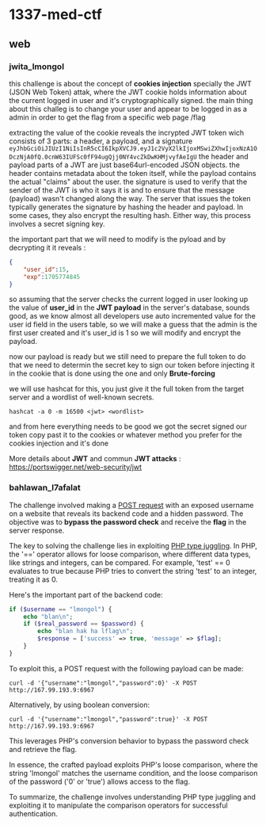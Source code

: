 # 1337-med-ctf
## web

### jwita_lmongol

this challenge is about the concept of **cookies injection** specially the JWT (JSON Web Token) attak,
where the JWT cookie holds information about the current logged in user and it's cryptographically signed.
the main thing about this challeg is to change your user and appear to be logged in as a admin in order to get the flag from a specific  web page /flag

extracting the value of the cookie reveals the incrypted JWT token wich consists of 3 parts:
a header, a payload, and a signature
```eyJhbGciOiJIUzI1NiIsInR5cCI6IkpXVCJ9.eyJ1c2VyX2lkIjoxMSwiZXhwIjoxNzA1ODczNjA0fQ.0cnW63IUFSc0fF94ugQjj0NY4vcZkDwKHMjvyfAeIgU```
the header and payload parts of a JWT are just base64url-encoded JSON objects.
the header contains metadata about the token itself, while the payload contains the actual "claims" about the user. the signature is used to verify that the sender of the JWT is who it says it is and to ensure that the message (payload) wasn't changed along the way.
The server that issues the token typically generates the signature by hashing the header and payload. In some cases, they also encrypt the resulting hash. Either way, this process involves a secret signing key. 

the important part that we will need to modify is the pyload and by decrypting it it reveals : 
```json
{
	"user_id":15,
	"exp":1705774845
}
```
so assuming that the server checks the current logged in user looking up the value of **user_id** in the **JWT payload** in the server's database, sounds good, as we know almost all developers use auto incremented value for the user id field in the users table, so we will make a guess that the admin is the first user created and it's user_id is 1 so we will modify and encrypt the payload.

now our payload is ready but we still need to prepare the full token to do that we need to determin the secret key to sign our token before injecting it in the cookie that is done using the one and only **Brute-forcing**

we will use hashcat for this, you just give it the full token from the target server and a wordlist of well-known secrets.

```
hashcat -a 0 -m 16500 <jwt> <wordlist>
```

and from here everything needs to be good we got the secret signed our token copy past it to the cookies or whatever method you prefer for the cookies injection and it's done

More details about **JWT** and commun **JWT attacks** : https://portswigger.net/web-security/jwt

### bahlawan_l7afalat 

The challenge involved making a [POST request](https://en.wikipedia.org/wiki/POST_(HTTP)) with an exposed username on a website that reveals its backend code and a hidden password.
The objective was to **bypass the password check** and receive the **flag** in the server response.

The key to solving the challenge lies in exploiting [PHP type juggling](https://secops.group/php-type-juggling-simplified/). In PHP, the '==' operator allows for loose comparison, where different data types, like strings and integers, can be compared. For example, 'test' == 0 evaluates to true because PHP tries to convert the string 'test' to an integer, treating it as 0.

Here's the important part of the backend code:

```php
if ($username == "lmongol") {
    echo "blan\n";
    if ($real_password == $password) {
        echo "blan hak ha lflag\n";
        $response = ['success' => true, 'message' => $flag];
    }
}
```
To exploit this, a POST request with the following payload can be made:

```curl -d '{"username":"lmongol","password":0}' -X POST http://167.99.193.9:6967```

Alternatively, by using boolean conversion:

```curl -d '{"username":"lmongol","password":true}' -X POST http://167.99.193.9:6967```

This leverages PHP's conversion behavior to bypass the password check and retrieve the flag.

In essence, the crafted payload exploits PHP's loose comparison, where the string 'lmongol' matches the username condition, and the loose comparison of the password ('0' or 'true') allows access to the flag.

To summarize, the challenge involves understanding PHP type juggling and exploiting it to manipulate the comparison operators for successful authentication.
